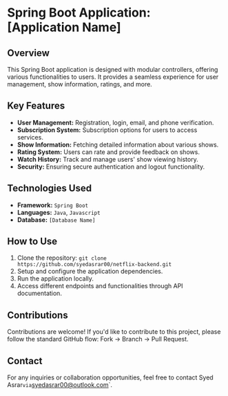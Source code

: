 # Spring Boot Application: [Application Name]


## Overview

This Spring Boot application is designed with modular controllers, offering various functionalities to users. It provides a seamless experience for user management, show information, ratings, and more.

## Key Features

- **User Management:** Registration, login, email, and phone verification.
- **Subscription System:** Subscription options for users to access services.
- **Show Information:** Fetching detailed information about various shows.
- **Rating System:** Users can rate and provide feedback on shows.
- **Watch History:** Track and manage users' show viewing history.
- **Security:** Ensuring secure authentication and logout functionality.

## Technologies Used

- **Framework:** `Spring Boot`
- **Languages:** `Java`, `Javascript`
- **Database:** `[Database Name]`

## How to Use

1. Clone the repository: `git clone https://github.com/syedasrar00/netflix-backend.git`
2. Setup and configure the application dependencies.
3. Run the application locally.
4. Access different endpoints and functionalities through API documentation.

## Contributions

Contributions are welcome! If you'd like to contribute to this project, please follow the standard GitHub flow: Fork -> Branch -> Pull Request.


## Contact

For any inquiries or collaboration opportunities, feel free to contact Syed Asrar` via `syedasrar00@outlook.com`.
